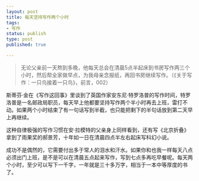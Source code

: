 ```yaml
--- 
layout: post
title: 每天坚持写作两个小时
tags: 
- 写作
status: publish
type: post
published: true

---
```


> 无论父亲前一天熬到多晚，他每天总会在清晨5点半起床到书房写作两三个小时，然后帮全家做早点，为我母亲念报纸，再回书房继续写作。（《关于写作：一只鸟接着一只鸟》，前言，002）

斯蒂芬·金在《写作这回事》里谈到了英国作家安东尼·特罗洛普的写作时间，特罗洛普是一名邮政局职员，每天早上他都要坚持写作两个半小时再去上班，雷打不动。如果两个小时结束了有一句话写到半截，也只能把剩下的半句话放到第二天早上再继续。

这种自律极强的写作习惯在安·拉模特的父亲身上同样看到，还有写《北京折叠》拿到了雨果奖的郝景芳，十年如一日在清晨四点半左右起床写科幻小说。

成功不是偶然的，它需要付出多于常人的泪水和汗水。如果你和也我一样每天八点必须出门上班，是不是可以在清晨五点起来写作，写到七点多再吃早餐呢。每天两个小时，至少可以写下一千字，一年就是三十多万字，相当于一本中等厚度的书了。
